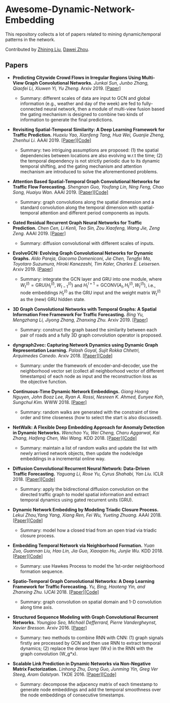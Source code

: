 # Awesome-Dynamic-Network-Embedding
This repository collects a lot of papers related to mining dynamic/temporal patterns in the network.

Contributed by [Zhining Liu](https://scholar.google.com/citations?user=Kk0-z5IAAAAJ&hl=zh-CN), [Dawei Zhou](http://www.public.asu.edu/~dzhou23/).

## Papers

[//]: #2019
- **Predicting Citywide Crowd Flows in Irregular Regions Using Multi-View Graph Convolutional Networks.**
  *Junkai Sun, Junbo Zhang, Qiaofei Li, Xiuwen Yi, Yu Zheng.* Arxiv 2019. [[Paper]](https://arxiv.org/abs/1903.07789)
  - Summary: different scales of data are input to GCN and global information (e.g., weather and day of the week) are fed to fully-connected neural network, then a module of multi-view fusion based the gating mechanism is designed to combine two kinds of information to generate the final predictions.

- **Revisiting Spatial-Temporal Similarity: A Deep Learning Framework for Traffic Prediction.**
  *Huaxiu Yao, Xianfeng Tang, Hua Wei, Guanjie Zheng, Zhenhui Li.* AAAI 2019. [[Paper]](https://arxiv.org/abs/1803.01254)[[Code]](https://github.com/tangxianfeng/STDN)
  - Summary: two intriguing assumptions are proposed: (1) the spatial dependencies between locations are also evolving w.r.t the time; (2) the temporal dependency is not strictly periodic due to its dynamic temporal shifting, and the gating mechanism and attention mechanism are introduced to solve the aforementioned problems.

- **Attention Based Spatial-Temporal Graph Convolutional Networks for Traffic Flow Forecasting.**
  *Shengnan Guo, Youfang Lin, Ning Feng, Chao Song, Huaiyu Wan.* AAAI 2019. [[Paper]](https://github.com/Davidham3/ASTGCN/blob/master/2019%20AAAI_Attention%20Based%20Spatial-Temporal%20Graph%20Convolutional%20Networks%20for%20Traffic%20Flow%20Forecasting.pdf)[[Code]](https://github.com/Davidham3/ASTGCN)
  - Summary: graph convolutions along the spatial dimension and a standard convolution along the temporal dimension with spatial-temporal attention and different period components as inputs.

- **Gated Residual Recurrent Graph Neural Networks for Traffic Prediction.**
 *Chen Cen, Li Kenli, Teo Sin, Zou Xiaofeng, Wang Jie, Zeng Zeng.* AAAI 2019. [[Paper]](https://oar.a-star.edu.sg/jspui/handle/123456789/3020)
  - Summary: diffusion convolutional with different scales of inputs.

- **EvolveGCN: Evolving Graph Convolutional Networks for Dynamic Graphs.**
  *Aldo Pareja, Giacomo Domeniconi, Jie Chen, Tengfei Ma, Toyotaro Suzumura, Hiroki Kanezashi, Tim Kaler, Charles E. Leisersen.* Arxiv 2019. [[Paper]](https://arxiv.org/abs/1902.10191)
  - Summary: integrate the GCN layer and GRU into one module, where $W_t^{(l)}= \text{GRU}(H_t^{(l)},W_{t-1}^{(l)})$ and $H_t^{l+1}=\text{GCONV}(A_t,H_t^{(l)},W_t^{(l)})$, i.e., node embeddings $H_t^{(l)}$ as the GRU input and the weight matrix $W_t^{(l)}$ as the (new) GRU hidden state.

- **3D Graph Convolutional Networks with Temporal Graphs: A Spatial Information Free Framework For Traffic Forecasting.**
  *Bing Yu, Mengzhang Li, Jiyong Zhang, Zhanxing Zhu.* Arxiv 2019. [[Paper]](https://arxiv.org/abs/1903.00919)
  - Summary: construct the graph based the similarity between each pair of roads and a fully 3D graph convolution operator is proposed.

[//]: #2018
- **dyngraph2vec: Capturing Network Dynamics using Dynamic Graph Representation Learning.**
  *Palash Goyal, Sujit Rokka Chhetri, Arquimedes Canedo.* Arxiv 2018. [[Paper]](https://arxiv.org/abs/1809.02657)[[Code]](https://github.com/palash1992/DynamicGEM)
  - Summary: under the framework of encoder-and-decoder, use the neighborhood vector set (collect all neighborhood vector of different timestamps) of each node as input and the reconstruction loss as the objective function.

- **Continuous-Time Dynamic Network Embeddings.**
  *Giang Hoang Nguyen, John Boaz Lee, Ryan A. Rossi, Nesreen K. Ahmed, Eunyee Koh, Sungchul Kim.* WWW 2018. [[Paper]](https://dl.acm.org/citation.cfm?id=3184558.3191526)
  - Summary: random walks are generated with the constraint of time order and time closeness (how to select the start is also discussed).
    
- **NetWalk: A Flexible Deep Embedding Approach for Anomaly Detection in Dynamic Networks.**
  *Wenchao Yu, Wei Cheng, Charu Aggarwal, Kai Zhang, Haifeng Chen, Wei Wang.* KDD 2018. [[Paper]](https://www.kdd.org/kdd2018/accepted-papers/view/netwalk-a-flexible-deep-embedding-approach-for-anomaly-detection-in-dynamic)[[Code]](https://github.com/chengw07/NetWalk)
  - Summary: maintain a list of random walks and update the list with newly arrived network objects, then update the node/edge embeddings in a incremental online way.
  
- **Diffusion Convolutional Recurrent Neural Network: Data-Driven Traffic Forecasting.**
  *Yaguang Li, Rose Yu, Cyrus Shahabi, Yan Liu.* ICLR 2018. [[Paper]](https://arxiv.org/abs/1707.01926)[[Code]](https://github.com/liyaguang/DCRNN)
  - Summary: apply the bidirectional diffusion convolution on the directed traffic graph to model spatial information and extract temporal dynamics using gated recurrent units (GRU).

- **Dynamic Network Embedding by Modeling Triadic Closure Process.**
  *Lekui Zhou,Yang Yang, Xiang Ren, Fei Wu, Yueting Zhuang.* AAAI 2018. [[Paper]](https://aaai.org/ocs/index.php/AAAI/AAAI18/paper/view/16572)[[Code]](https://github.com/luckiezhou/DynamicTriad)
  - Summary: model how a closed triad from an open triad via triadic closure process.

- **Embedding Temporal Network via Neighborhood Formation.** 
  *Yuan Zuo, Guannan Liu, Hao Lin, Jia Guo, Xiaoqian Hu, Junjie Wu.* KDD 2018. [[Paper]](https://zuoyuan.github.io/files/htne_kdd18.pdf)[[Code]](http://zuoyuan.github.io/files/htne.zip)
  - Summary: use Hawkes Process to model the 1st-order neighborhood formation sequence.

- **Spatio-Temporal Graph Convolutional Networks: A Deep Learning Framework for Traffic Forecasting.**
  *Yu, Bing, Haoteng Yin, and Zhanxing Zhu.* IJCAI 2018. [[Paper]](https://arxiv.org/abs/1709.04875)[[Code]](https://github.com/VeritasYin/STGCN_IJCAI-18)
  - Summary: graph convolution on spatial domain and 1-D convolution along time axis.

[//]: #2017

[//]: #2016
- **Structured Sequence Modeling with Graph Convolutional Recurrent Networks.**
  *Youngjoo Seo, Michaël Defferrard, Pierre Vandergheynst, Xavier Bresson.* Arxiv 2016. [[Paper]](https://arxiv.org/abs/1612.07659)
  - Summary: two methods to combine RNN with CNN: (1) graph signals firstly are processed by GCN and then use RNN to extract temporal dynamics; (2) replace the dense layer (W·x) in the RNN with the graph convolution (W_g*x).

- **Scalable Link Prediction in Dynamic Networks via Non-Negative Matrix Factorization.**
  *Linhong Zhu, Dong Guo, Junming Yin, Greg Ver Steeg, Aram Galstyan.* TKDE 2016. [[Paper]](https://arxiv.org/abs/1411.3675)[[Code]](https://github.com/linhongseba/Temporal-Network-Embedding)
  - Summary: decompose the adjacency matrix of each timestamp to generate node embeddings and add the temporal smoothness over the node embeddings of consecutive timestamps.
